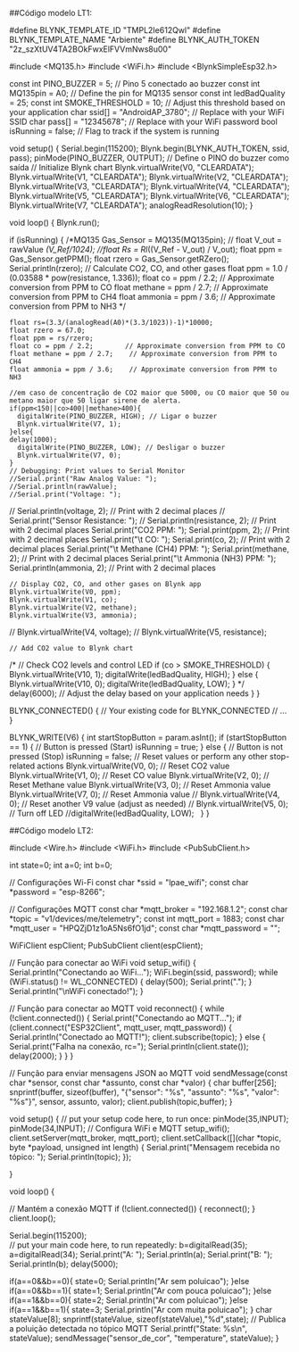 ##Código modelo LT1:

#define BLYNK_TEMPLATE_ID "TMPL2Ie612Qwl"
#define BLYNK_TEMPLATE_NAME "Arbiente"
#define BLYNK_AUTH_TOKEN "2z_szXtUV4TA2BOkFwxElFVVmNws8u00"

#include <MQ135.h>
#include <WiFi.h>
#include <BlynkSimpleEsp32.h>

const int PINO_BUZZER = 5; // Pino 5 conectado ao buzzer
const int MQ135pin = A0;        // Define the pin for MQ135 sensor
const int ledBadQuality = 25;
const int SMOKE_THRESHOLD = 10; // Adjust this threshold based on your application
char ssid[] = "AndroidAP_3780"; // Replace with your WiFi SSID
char pass[] = "12345678";    // Replace with your WiFi password
bool isRunning = false; // Flag to track if the system is running

void setup() {
  Serial.begin(115200);
  Blynk.begin(BLYNK_AUTH_TOKEN, ssid, pass);
  pinMode(PINO_BUZZER, OUTPUT); // Define o PINO do buzzer como saída
  // Initialize Blynk chart
  Blynk.virtualWrite(V0, "CLEARDATA");
  Blynk.virtualWrite(V1, "CLEARDATA");
  Blynk.virtualWrite(V2, "CLEARDATA");
  Blynk.virtualWrite(V3, "CLEARDATA");
  Blynk.virtualWrite(V4, "CLEARDATA");
  Blynk.virtualWrite(V5, "CLEARDATA");
  Blynk.virtualWrite(V6, "CLEARDATA");
  Blynk.virtualWrite(V7, "CLEARDATA");
  analogReadResolution(10); 
}

void loop() {
  Blynk.run();

  if (isRunning) {
    /*MQ135 Gas_Sensor = MQ135(MQ135pin);
   // float V_out = rawValue *(V_Ref/1024);
    //float Rs = Rl*((V_Ref - V_out) / V_out);
    float ppm = Gas_Sensor.getPPM();
    float rzero = Gas_Sensor.getRZero();
    Serial.println(rzero);
    // Calculate CO2, CO, and other gases
    float ppm = 1.0 / (0.03588 * pow(resistance, 1.336));
    float co = ppm / 2.2;        // Approximate conversion from PPM to CO
    float methane = ppm / 2.7;    // Approximate conversion from PPM to CH4
    float ammonia = ppm / 3.6;    // Approximate conversion from PPM to NH3
    */

    float rs=(3.3/(analogRead(A0)*(3.3/1023))-1)*10000;
    float rzero = 67.0;
    float ppm = rs/rzero;
    float co = ppm / 2.2;        // Approximate conversion from PPM to CO
    float methane = ppm / 2.7;    // Approximate conversion from PPM to CH4
    float ammonia = ppm / 3.6;    // Approximate conversion from PPM to NH3
    
    //em caso de concentração de CO2 maior que 5000, ou CO maior que 50 ou metano maior que 50 ligar sirene de alerta.
    if(ppm<150||co>400||methane>400){
      digitalWrite(PINO_BUZZER, HIGH); // Ligar o buzzer
      Blynk.virtualWrite(V7, 1);
    }else{
    delay(1000);
      digitalWrite(PINO_BUZZER, LOW); // Desligar o buzzer
      Blynk.virtualWrite(V7, 0);
    }
    // Debugging: Print values to Serial Monitor
    //Serial.print("Raw Analog Value: ");
    //Serial.println(rawValue);
    //Serial.print("Voltage: ");
   // Serial.println(voltage, 2);    // Print with 2 decimal places
   // Serial.print("Sensor Resistance: ");
   // Serial.println(resistance, 2); // Print with 2 decimal places
    Serial.print("CO2 PPM: ");
    Serial.print(ppm, 2);        // Print with 2 decimal places
    Serial.print("\t CO: ");
    Serial.print(co, 2);         // Print with 2 decimal places
    Serial.print("\t Methane (CH4) PPM: ");
    Serial.print(methane, 2);    // Print with 2 decimal places
    Serial.print("\t Ammonia (NH3) PPM: ");
    Serial.println(ammonia, 2);    // Print with 2 decimal places

    // Display CO2, CO, and other gases on Blynk app
    Blynk.virtualWrite(V0, ppm);
    Blynk.virtualWrite(V1, co);
    Blynk.virtualWrite(V2, methane);
    Blynk.virtualWrite(V3, ammonia);
   // Blynk.virtualWrite(V4, voltage);
   // Blynk.virtualWrite(V5, resistance);

    // Add CO2 value to Blynk chart

   /* // Check CO2 levels and control LED
    if (co > SMOKE_THRESHOLD) {
      Blynk.virtualWrite(V10, 1);
      digitalWrite(ledBadQuality, HIGH);
    } else {
      Blynk.virtualWrite(V10, 0);
      digitalWrite(ledBadQuality, LOW);
    }
*/
    delay(6000); // Adjust the delay based on your application needs
  }
}

BLYNK_CONNECTED() {
  // Your existing code for BLYNK_CONNECTED
  // ...
}

BLYNK_WRITE(V6) {
  int startStopButton = param.asInt();
  if (startStopButton == 1) { // Button is pressed (Start)
    isRunning = true;
  } else { // Button is not pressed (Stop)
    isRunning = false;
    // Reset values or perform any other stop-related actions
    Blynk.virtualWrite(V0, 0); // Reset CO2 value
    Blynk.virtualWrite(V1, 0); // Reset CO value
    Blynk.virtualWrite(V2, 0); // Reset Methane value
    Blynk.virtualWrite(V3, 0); // Reset Ammonia value
    Blynk.virtualWrite(V7, 0); // Reset Ammonia value
   // Blynk.virtualWrite(V4, 0); // Reset another V9 value (adjust as needed)
   // Blynk.virtualWrite(V5, 0); // Turn off LED
    //digitalWrite(ledBadQuality, LOW);
  }
}

##Código modelo LT2:

#include <Wire.h>
#include <WiFi.h>
#include <PubSubClient.h>

int state=0;
int a=0;
int b=0;

// Configurações Wi-Fi
const char *ssid = "lpae_wifi";
const char *password = "esp-8266";

// Configurações MQTT
const char *mqtt_broker = "192.168.1.2";
const char *topic = "v1/devices/me/telemetry";
const int mqtt_port = 1883;
const char *mqtt_user = "HPQZjD1z1oA5Ns6fO1jd";
const char *mqtt_password = "";

WiFiClient espClient;
PubSubClient client(espClient);

// Função para conectar ao WiFi
void setup_wifi() {
    Serial.println("Conectando ao WiFi...");
    WiFi.begin(ssid, password);
    while (WiFi.status() != WL_CONNECTED) {
        delay(500);
        Serial.print(".");
    }
    Serial.println("\nWiFi conectado!");
}

// Função para conectar ao MQTT
void reconnect() {
    while (!client.connected()) {
        Serial.print("Conectando ao MQTT...");
        if (client.connect("ESP32Client", mqtt_user, mqtt_password)) {
            Serial.println("Conectado ao MQTT!");
            client.subscribe(topic);
        } else {
            Serial.print("Falha na conexão, rc=");
            Serial.println(client.state());
            delay(2000);
        }
    }
}


// Função para enviar mensagens JSON ao MQTT
void sendMessage(const char *sensor, const char *assunto, const char *valor) {
    char buffer[256];
    snprintf(buffer, sizeof(buffer), "{\"sensor\": \"%s\", \"assunto\": \"%s\", \"valor\": \"%s\"}", sensor, assunto, valor);
    client.publish(topic,buffer);
}

void setup() {
  // put your setup code here, to run once:
  pinMode(35,INPUT);
  pinMode(34,INPUT);
      // Configura WiFi e MQTT
    setup_wifi();
    client.setServer(mqtt_broker, mqtt_port);
    client.setCallback([](char *topic, byte *payload, unsigned int length) {
        Serial.print("Mensagem recebida no tópico: ");
        Serial.println(topic);
    });

}

void loop() {

   // Mantém a conexão MQTT
    if (!client.connected()) {
        reconnect();
    }
    client.loop();

  Serial.begin(115200);  
  // put your main code here, to run repeatedly:
  b=digitalRead(35);
  a=digitalRead(34);
  Serial.print("A: ");
  Serial.println(a);
  Serial.print("B: ");
  Serial.println(b);
  delay(5000);

  if(a==0&&b==0){
    state=0;
    Serial.println("Ar sem poluicao");
  }else if(a==0&&b==1){
    state=1;
    Serial.println("Ar com pouca poluicao");
  }else if(a==1&&b==0){
    state=2;
    Serial.println("Ar com poluicao");
  }else if(a==1&&b==1){
    state=3;
    Serial.println("Ar com muita poluicao");
  }
  char stateValue[8];
  snprintf(stateValue, sizeof(stateValue),"%d",state);
   // Publica a poluição detectada no tópico MQTT
        Serial.printf("State: %s\n", stateValue);
        sendMessage("sensor_de_cor", "temperature", stateValue);
}
